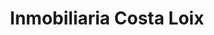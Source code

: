 ---
title: "Inmobiliaria Costa Loix"
url: /benidorm/inmobiliaria-costa-loix/
shop: agente inmobiliario
---